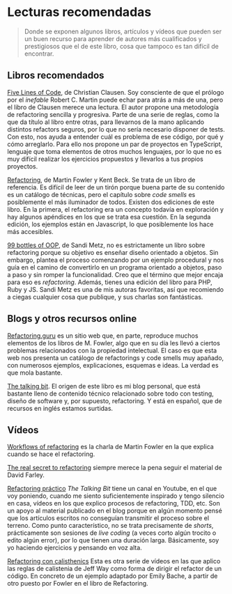 # Lecturas recomendadas

> Donde se exponen algunos libros, artículos y vídeos que pueden ser un buen recurso para aprender de autores más cualificados y prestigiosos que el de este libro, cosa que tampoco es tan difícil de encontrar.

## Libros recomendados

[Five Lines of Code](https://www.manning.com/books/five-lines-of-code), de Christian Clausen. Soy consciente de que el prólogo por el _inefable_ Robert C. Martin puede echar para atrás a más de una, pero el libro de Clausen merece una lectura. El autor propone una metodología de refactoring sencilla y progresiva. Parte de una serie de reglas, como la que da título al libro entre otras, para llevarnos de la mano aplicando distintos refactors seguros, por lo que no sería necesario disponer de tests. Con esto, nos ayuda a entender cuál es problema de ese código, por qué y cómo arreglarlo. Para ello nos propone un par de proyectos en TypeScript, lenguaje que toma elementos de otros muchos lenguajes, por lo que no es muy difícil realizar los ejercicios propuestos y llevarlos a tus propios proyectos. 

[Refactoring](https://refactoring.com), de Martin Fowler y Kent Beck. Se trata de un libro de referencia. Es difícil de leer de un tirón porque buena parte de su contenido es un catálogo de técnicas, pero el capítulo sobre _code smells_ es posiblemente el más iluminador de todos. Existen dos ediciones de este libro. En la primera, el refactoring era un concepto todavía en exploración y hay algunos apéndices en los que se trata esa cuestión. En la segunda edición, los ejemplos están en Javascript, lo que posiblemente los hace más accesibles.

[99 bottles of OOP](https://sandimetz.com/99bottles), de Sandi Metz, no es estrictamente un libro sobre refactoring porque su objetivo es enseñar diseño orientado a objetos. Sin embargo, plantea el proceso comenzando por un ejemplo procedural y nos guía en el camino de convertirlo en un programa orientado a objetos, paso a paso y sin romper la funcionalidad. Creo que el término que mejor encaja para eso es _refactoring_. Además, tienes una edición del libro para PHP, Ruby y JS. Sandi Metz es una de mis autoras favoritas, así que recomiendo a ciegas cualquier cosa que publique, y sus charlas son fantásticas.

## Blogs y otros recursos online

[Refactoring.guru](https://refactoring.guru/refactoring) es un sitio web que, en parte, reproduce muchos elementos de los libros de M. Fowler, algo que en su día les llevó a ciertos problemas relacionados con la propiedad intelectual. El caso es que esta web nos presenta un catálogo de refactorings y code smells muy apañado, con numerosos ejemplos, explicaciones, esquemas e ideas. La verdad es que mola bastante.


[The talking bit](https://franiglesias.github.io/tag/refactoring/). El origen de este libro es mi blog personal, que está bastante lleno de contenido técnico relacionado sobre todo con testing, diseño de software y, por supuesto, refactoring. Y está en español, que de recursos en inglés estamos surtidas.

## Vídeos

[Workflows of refactoring](https://youtu.be/vqEg37e4Mkw?si=csOr06PlyZxC_0L-) es la charla de Martin Fowler en la que explica cuando se hace el refactoring.

[The real secret to refactoring](https://youtu.be/fx-Ne_s71iY?si=mreVP0fvSoLchBuR) siempre merece la pena seguir el material de David Farley.

[Refactoring práctico](https://youtube.com/playlist?list=PLYT8quZ2BEnZzUZ9c1mIQyAupob9fZeFj&si=GPN1p6lHUvrisDnr) _The Talking Bit_ tiene un canal en Youtube, en el que voy poniendo, cuando me siento suficientemente inspirado y tengo silencio en casa, vídeos en los que explico procesos de refactoring, TDD, etc. Son un apoyo al material publicado en el blog porque en algún momento pensé que los artículos escritos no conseguían transmitir el proceso sobre el terreno. Como punto característico, no se trata precisamente de _shorts_, prácticamente son sesiones de _live coding_ (a veces corto algún trocito o edito algún error), por lo que tienen una duración larga. Básicamente, soy yo haciendo ejercicios y pensando en voz alta. 

[Refactoring con calisthenics](https://youtube.com/playlist?list=PLYT8quZ2BEnbKznU9jxeswl8IEEeMSJFL&si=M1r1KrQehUYZj1-H) Esta es otra serie de vídeos en las que aplico las reglas de calistenia de Jeff Way como forma de dirigir el refactor de un código. En concreto de un ejemplo adaptado por Emily Bache, a partir de otro puesto por Fowler en el libro de Refactoring.
